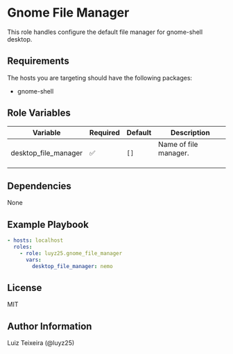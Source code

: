 # Gnome File Manager

This role handles configure the default file manager for gnome-shell desktop.

## Requirements

The hosts you are targeting should have the following packages:

- gnome-shell

## Role Variables

| Variable            | Required | Default | Description                                                                                                                                                                                                                                                      |
| ------------------- | -------- | ------- | ---------------------------------------------------------------------------------------------------------------------------------------------------------------------------------------------------------------------------------------------------------------- |
| desktop_file_manager | &#9989;  | `[]`    | Name of file manager.<br><br>|

## Dependencies

None

## Example Playbook

```yaml
- hosts: localhost
  roles:
    - role: luyz25.gnome_file_manager
      vars:
        desktop_file_manager: nemo
```

## License

MIT

## Author Information

Luiz Teixeira (@luyz25)
